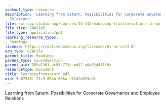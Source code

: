 ```yaml
---
content_type: resource
description: 'Learning from Saturn: Possibilities for Corporate Governance and Employee
  Relations'
file: /ol-ocw-studio-app/courses/15-343-managing-transformations-in-work-organizations-and-society-spring-2002/5e87545f21c9884b606ae52d2b053c9f_learningfromsaturn.pdf
file_size: 7849145
file_type: application/pdf
learning_resource_types:
- Readings
license: https://creativecommons.org/licenses/by-nc-sa/4.0/
ocw_type: OCWFile
parent_title: Readings
parent_type: CourseSection
parent_uid: 289e1361-dc93-773a-ed47-e6a99d4f1f9a
resourcetype: Document
title: learningfromsaturn.pdf
uid: 5e87545f-21c9-884b-606a-e52d2b053c9f
---
```

Learning from Saturn: Possibilities for Corporate Governance and Employee Relations